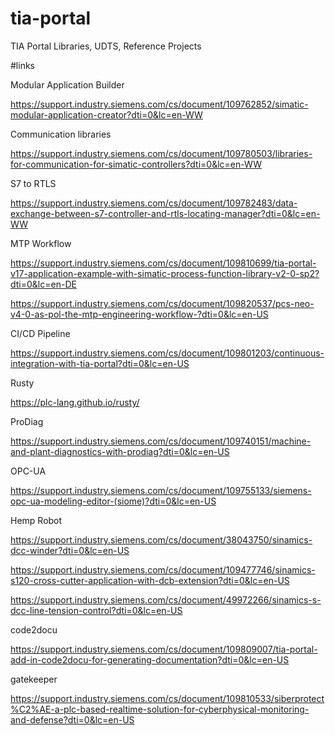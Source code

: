 # tia-portal
TIA Portal Libraries, UDTS, Reference Projects

#links

Modular Application Builder

https://support.industry.siemens.com/cs/document/109762852/simatic-modular-application-creator?dti=0&lc=en-WW


Communication libraries

https://support.industry.siemens.com/cs/document/109780503/libraries-for-communication-for-simatic-controllers?dti=0&lc=en-WW


S7 to RTLS

https://support.industry.siemens.com/cs/document/109782483/data-exchange-between-s7-controller-and-rtls-locating-manager?dti=0&lc=en-WW

MTP Workflow

https://support.industry.siemens.com/cs/document/109810699/tia-portal-v17-application-example-with-simatic-process-function-library-v2-0-sp2?dti=0&lc=en-DE

https://support.industry.siemens.com/cs/document/109820537/pcs-neo-v4-0-as-pol-the-mtp-engineering-workflow-?dti=0&lc=en-US

CI/CD Pipeline

https://support.industry.siemens.com/cs/document/109801203/continuous-integration-with-tia-portal?dti=0&lc=en-US

Rusty

https://plc-lang.github.io/rusty/


ProDiag

https://support.industry.siemens.com/cs/document/109740151/machine-and-plant-diagnostics-with-prodiag?dti=0&lc=en-US

OPC-UA

https://support.industry.siemens.com/cs/document/109755133/siemens-opc-ua-modeling-editor-(siome)?dti=0&lc=en-US

Hemp Robot 


https://support.industry.siemens.com/cs/document/38043750/sinamics-dcc-winder?dti=0&lc=en-US

https://support.industry.siemens.com/cs/document/109477746/sinamics-s120-cross-cutter-application-with-dcb-extension?dti=0&lc=en-US

https://support.industry.siemens.com/cs/document/49972266/sinamics-s-dcc-line-tension-control?dti=0&lc=en-US

code2docu

https://support.industry.siemens.com/cs/document/109809007/tia-portal-add-in-code2docu-for-generating-documentation?dti=0&lc=en-US

gatekeeper

https://support.industry.siemens.com/cs/document/109810533/siberprotect%C2%AE-a-plc-based-realtime-solution-for-cyberphysical-monitoring-and-defense?dti=0&lc=en-US